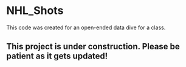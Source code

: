 # NHL_Shots
This code was created for an open-ended data dive for a class.

## This project is under construction. Please be patient as it gets updated! 
